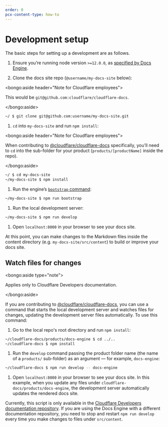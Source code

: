 ```yaml
---
order: 0
pcx-content-type: how-to
---
```


# Development setup

The basic steps for setting up a development are as follows.

1. Ensure you’re running node version `>=12.0.0`, as [specified by Docs Engine](https://github.com/cloudflare/cloudflare-docs-engine/blob/765bc30127b0e80b570aade7044036925928c3ea/package.json#L50).

1. Clone the docs site repo (`@username/my-docs-site` below):

  <bongo:aside header="Note for Cloudflare employees">

  This would be `git@github.com:cloudflare/cloudflare-docs`.

  </bongo:aside>

  ```sh
  ~/ $ git clone git@github.com:username/my-docs-site.git
  ```

1. `cd` into `my-docs-site` and run `npm install`:

  <bongo:aside header="Note for Cloudflare employees">

  When contributing to [@cloudflare/cloudflare-docs](https://github.com/cloudflare/cloudflare-docs) specifically, you’ll need to `cd` into the sub-folder for your product (`products/[productName]` inside the repo).

  </bongo:aside>

  ```sh
  ~/ $ cd my-docs-site
  ~/my-docs-site $ npm install
  ```

1. Run the engine’s [`bootstrap` command](https://github.com/cloudflare/cloudflare-docs-engine/blob/765bc30127b0e80b570aade7044036925928c3ea/bin/commands.sh#L19-L39):

  ```sh
  ~/my-docs-site $ npm run bootstrap
  ```

1. Run the local development server:

  ```sh
  ~/my-docs-site $ npm run develop
  ```

1. Open `localhost:8000` in your browser to see your docs site.

At this point, you can make changes to the Markdown files inside the content directory (e.g. `my-docs-site/src/content`) to build or improve your docs site.

## Watch files for changes

<bongo:aside type="note">

Applies only to Cloudflare Developers documentation.

</bongo:aside>

If you are contributing to [@cloudflare/cloudflare-docs](https://github.com/cloudflare/cloudflare-docs), you can use a command that starts the local development server and watches files for changes, updating the development server files automatically. To use this command:

1. Go to the local repo's root directory and run `npm install`:

  ```sh
  ~/cloudflare-docs/products/docs-engine $ cd ../..
  ~/cloudflare-docs $ npm install
  ```

1. Run the `develop` command passing the product folder name (the name of a `products/` sub-folder) as an argument — for example, `docs-engine`:

  ```sh
  ~/cloudflare-docs $ npm run develop -- docs-engine
  ```

1. Open `localhost:8000` in your browser to see your docs site. In this example, when you update any files under `cloudflare-docs/products/docs-engine`, the development server automatically updates the rendered docs site.

Currently, this script is only available in the [Cloudflare Developers documentation repository](https://github.com/cloudflare/cloudflare-docs/blob/production/develop.js). If you are using the Docs Engine with a different documentation repository, you need to stop and restart `npm run develop` every time you make changes to files under `src/content`.
